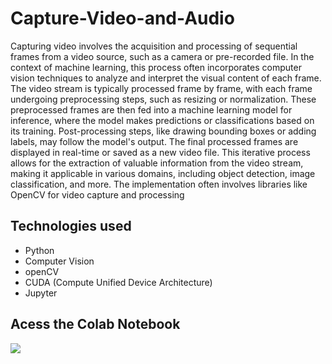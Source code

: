 # Capture-Video-and-Audio
Capturing video involves the acquisition and processing of sequential frames from a video source, such as a camera or pre-recorded file. In the context of machine learning, this process often incorporates computer vision techniques to analyze and interpret the visual content of each frame. The video stream is typically processed frame by frame, with each frame undergoing preprocessing steps, such as resizing or normalization. These preprocessed frames are then fed into a machine learning model for inference, where the model makes predictions or classifications based on its training. Post-processing steps, like drawing bounding boxes or adding labels, may follow the model's output. The final processed frames are displayed in real-time or saved as a new video file. This iterative process allows for the extraction of valuable information from the video stream, making it applicable in various domains, including object detection, image classification, and more. The implementation often involves libraries like OpenCV for video capture and processing
## Technologies used
- Python
- Computer Vision
- openCV
- CUDA (Compute Unified Device Architecture)
- Jupyter
## Acess the Colab Notebook
![](https://colab.research.google.com/drive/10_nDAGKguIHiHixeYx2A3MGif7dRhD_7?usp=sharing)

